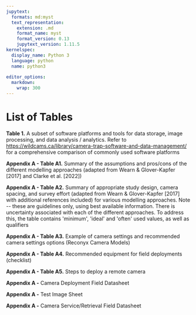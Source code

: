 ```yaml
---
jupytext:
  formats: md:myst
  text_representation:
    extension: .md
    format_name: myst
    format_version: 0.13
    jupytext_version: 1.11.5
kernelspec:
  display_name: Python 3
  language: python
  name: python3
  
editor_options: 
  markdown: 
    wrap: 300
---
```

# List of Tables

**Table 1.** A subset of software platforms and tools for data storage, image processing, and data analysis / analytics. Refer to <https://wildcams.ca/library/camera-trap-software-and-data-management/> for a comprehensive comparison of commonly used software platforms

**Appendix A - Table A1.** Summary of the assumptions and pros/cons of the different modelling approaches (adapted from Wearn & Glover-Kapfer [2017] and Clarke et al. [2022])

**Appendix A - Table A2.** Summary of appropriate study design, camera spacing, and survey effort (adapted from Wearn & Glover-Kapfer [2017] with additional references included) for various modelling approaches. Note -- these are guidelines only, using best available information. There is uncertainty associated with each of the different approaches. To address this, the table contains 'minimum', 'ideal' and 'often' used values, as well as qualifiers

**Appendix A - Table A3.** Example of camera settings and recommended camera settings options (Reconyx Camera Models)

**Appendix A - Table A4.** Recommended equipment for field deployments (checklist)

**Appendix A - Table A5.** Steps to deploy a remote camera

**Appendix A -** Camera Deployment Field Datasheet

**Appendix A -** Test Image Sheet

**Appendix A -** Camera Service/Retrieval Field Datasheet
